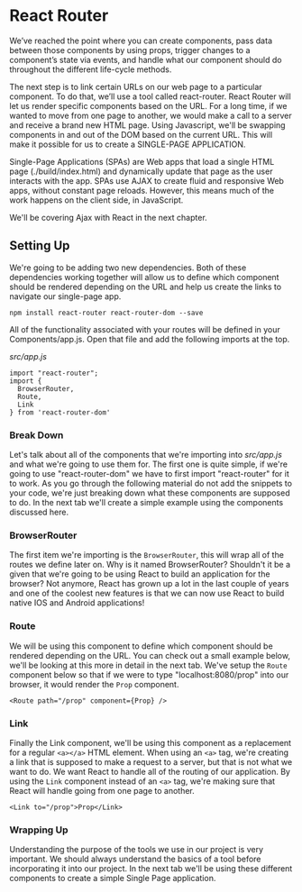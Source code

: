 # React Router

We’ve reached the point where you can create components, pass data between those components by using props, trigger changes to a component’s state via events, and handle what our component should do throughout the different life-cycle methods.

The next step is to link certain URLs on our web page to a particular component. To do that, we’ll use a tool called react-router. React Router will let us render specific components based on the URL. For a long time, if we wanted to move from one page to another, we would make a call to a server and receive a brand new HTML page. Using Javascript, we'll be swapping components in and out of the DOM based on the current URL. This will make it possible for us to create a SINGLE-PAGE APPLICATION.

Single-Page Applications (SPAs) are Web apps that load a single HTML page (./build/index.html) and dynamically update that page as the user interacts with the app. SPAs use AJAX to create fluid and responsive Web apps, without constant page reloads. However, this means much of the work happens on the client side, in JavaScript.

We'll be covering Ajax with React in the next chapter.

## Setting Up

We're going to be adding two new dependencies. Both of these dependencies working together will allow us to define which component should be rendered depending on the URL and help us create the links to navigate our single-page app.

```
npm install react-router react-router-dom --save
```

All of the functionality associated with your routes will be defined in your Components/app.js. Open that file and add the following imports at the top.

*src/app.js*
```
import "react-router";
import {
  BrowserRouter,
  Route,
  Link
} from 'react-router-dom'
```

### Break Down
Let's talk about all of the components that we're importing into *src/app.js* and what we're going to use them for. The first one is quite simple, if we're going to use "react-router-dom" we have to first import "react-router" for it to work. As you go through the following material do not add the snippets to your code, we're just breaking down what these components are supposed to do. In the next tab we'll create a simple example using the components discussed here.

### BrowserRouter

The first item we're importing is the `BrowserRouter`, this will wrap all of the routes we define later on. Why is it named BrowserRouter? Shouldn't it be a given that we're going to be using React to build an application for the browser? Not anymore, React has grown up a lot in the last couple of years and one of the coolest new features is that we can now use React to build native IOS and Android applications!

### Route

We will be using this component to define which component should be rendered depending on the URL. You can check out a small example below, we'll be looking at this more in detail in the next tab. We've setup the `Route` component below so that if we were to type "localhost:8080/prop" into our browser, it would render the `Prop` component.

```
<Route path="/prop" component={Prop} />
```

### Link

Finally the Link component, we'll be using this component as a replacement for a regular `<a></a>` HTML element. When using an `<a>` tag, we're creating a link that is supposed to make a request to a server, but that is not what we want to do. We want React to handle all of the routing of our application. By using the `Link` component instead of an `<a>` tag, we're making sure that React will handle going from one page to another.

```
<Link to="/prop">Prop</Link>
```

### Wrapping Up

Understanding the purpose of the tools we use in our project is very important. We should always understand the basics of a tool before incorporating it into our project. In the next tab we'll be using these different components to create a simple Single Page application.
